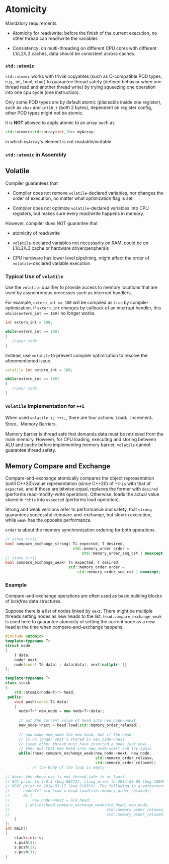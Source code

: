 # Atomicity

Mandatory requirements:

* Atomicity for read/write: before the finish of the current execution, no other thread can read/write the variables

* Consistency: on multi-threading on different CPU cores with different L1/L2/L3 caches, data should be consistent across caches.

### `std::atomic`

`std::atomic` works with trivial copyables (such as C-compatible POD types, e.g., int, bool, char) to guarantee thread safety (defined behavior when one thread read and another thread write) by trying squeezing one operation into one cpu cycle (one instruction). 

Only some POD types are by default atomic (placeable inside one register), such as `char` and `int16_t` (both 2 bytes), dependent on register config, other POD types might not be atomic.

It is **NOT** allowed to apply atomic to an array such as
```cpp
std::atomic<std::array<int,10>> myArray;
```
in which `myArray`'s element is not readable/writable.

### `std::atomic` in Assembly



## Volatile

Compiler guarantees that

* Compiler does not remove `volatile`-declared variables, nor changes the order of execution, no matter what optimization flag is set

* Compiler does not optimize `volatile`-declared variables into CPU registers, but makes sure every read/write happens in memory.

However, compiler does NOT guarantee that

* atomicity of read/write

* `volatile`-declared variables not necessarily on RAM, could be on L1/L2/L3 cache or hardware driver/peripherals

* CPU hardware has lower level pipelining, might affect the order of `volatile`-declared variable execution

### Typical Use of `volatile`

Use the `volatile` qualifier to provide access to memory locations that are used by asynchronous processes such as interrupt handlers.

For example, `extern_int == 100` will be compiled as `true` by compiler optimization. If `extern_int` changes by callback of an interrupt handler, this `while(extern_int == 100)` no longer works.
```cpp
int extern_int = 100;

while(extern_int == 100)
{
   //your code
}
```

Instead, use `volatile` to prevent compiler optimization to resolve the aforementioned issue.
```cpp
volatile int extern_int = 100;

while(extern_int == 100)
{
   //your code
}
```

### `volatile` Implementation for `++i`

When used `volatile i; ++i;`, there are four actions: Load、Increment、Store、Memory Barriers.

Memory barrier is thread safe that demands data must be retrieved from the main memory. However, for CPU loading, executing and storing between ALU and cache before implementing memory barrier, `volatile` cannot guarantee thread safety.


## Memory Compare and Exchange

Compare-and-exchange atomically compares the object representation (until C++20)/value representation (since C++20) of `*this` with that of `expected`, and if those are bitwise-equal, replaces the former with `desired` (performs read-modify-write operation). Otherwise, loads the actual value stored in `*this` into `expected` (performs load operation).

Strong and weak versions refer to performance and safety, that `strong` guarantees successful compare-and-exchange, but slow in execution, while `weak` has the opposite performance.

`order` is about the memory synchronization ordering for both operations.

```cpp
// since c++11
bool compare_exchange_strong( T& expected, T desired,
                              std::memory_order order =
                                  std::memory_order_seq_cst ) noexcept;
// since c++11
bool compare_exchange_weak( T& expected, T desired,
                            std::memory_order order =
                                std::memory_order_seq_cst ) noexcept;
```

### Example

Compare-and-exchange operations are often used as basic building blocks of *lockfree* data structures.

Suppose there is a list of nodes linked by `next`. There might be multiple threads setting nodes as new heads to the list.
`head.compare_exchange_weak` is used here to guarantee atomicity of setting the current node as a new head at the time when compare-and-exchange happens.

```cpp
#include <atomic>
template<typename T>
struct node
{
    T data;
    node* next;
    node(const T& data) : data(data), next(nullptr) {}
};

template<typename T>
class stack
{
    std::atomic<node<T>*> head;
 public:
    void push(const T& data)
    {
      node<T>* new_node = new node<T>(data);
 
      // put the current value of head into new_node->next
      new_node->next = head.load(std::memory_order_relaxed);
 
      // now make new_node the new head, but if the head
      // is no longer what's stored in new_node->next
      // (some other thread must have inserted a node just now)
      // then put that new head into new_node->next and try again
      while(!head.compare_exchange_weak(new_node->next, new_node,
                                        std::memory_order_release,
                                        std::memory_order_relaxed))
          ; // the body of the loop is empty
 
// Note: the above use is not thread-safe in at least 
// GCC prior to 4.8.3 (bug 60272), clang prior to 2014-05-05 (bug 18899)
// MSVC prior to 2014-03-17 (bug 819819). The following is a workaround:
//      node<T>* old_head = head.load(std::memory_order_relaxed);
//      do {
//          new_node->next = old_head;
//       } while(!head.compare_exchange_weak(old_head, new_node,
//                                           std::memory_order_release,
//                                           std::memory_order_relaxed));
    }
};
int main()
{
    stack<int> s;
    s.push(1);
    s.push(2);
    s.push(3);
}
```
